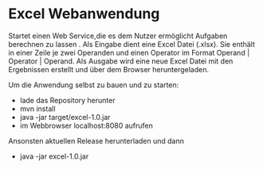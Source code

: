 # Excel Webanwendung
Startet einen Web Service,die es dem Nutzer ermöglicht Aufgaben berechnen zu lassen . Als Eingabe dient eine Excel Datei (.xlsx). Sie enthält in einer Zeile je zwei Operanden und einen Operator im Format Operand | Operator | Operand.  Als Ausgabe wird eine neue Excel Datei mit den Ergebnissen erstellt und über dem Browser heruntergeladen.

Um die Anwendung selbst zu bauen und zu starten: 

+ lade das Repository herunter
+ mvn install
+ java -jar target/excel-1.0.jar
+ im Webbrowser localhost:8080 aufrufen

Ansonsten aktuellen Release herunterladen und dann 

+ java -jar excel-1.0.jar 

